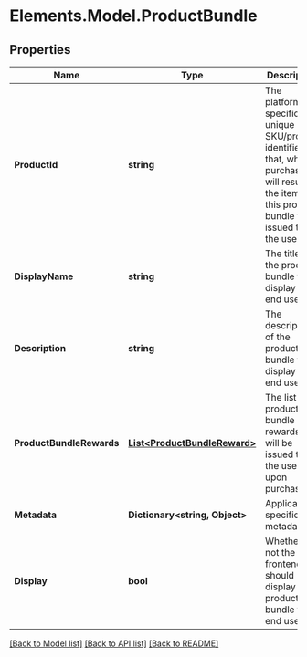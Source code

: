 # Elements.Model.ProductBundle

## Properties

Name | Type | Description | Notes
------------ | ------------- | ------------- | -------------
**ProductId** | **string** | The platform-specific unique SKU/product identifier that, when purchased, will result in the items in this product bundle to be issued to the user. | 
**DisplayName** | **string** | The title of the product bundle to display to end users. | [optional] 
**Description** | **string** | The description of the product bundle to display to end users. | [optional] 
**ProductBundleRewards** | [**List&lt;ProductBundleReward&gt;**](ProductBundleReward.md) | The list of product bundle rewards that will be issued to the user upon purchase. | 
**Metadata** | **Dictionary&lt;string, Object&gt;** | Application-specific metadata. | [optional] 
**Display** | **bool** | Whether or not the frontend should display this product bundle to end users. | 

[[Back to Model list]](../README.md#documentation-for-models) [[Back to API list]](../README.md#documentation-for-api-endpoints) [[Back to README]](../README.md)

